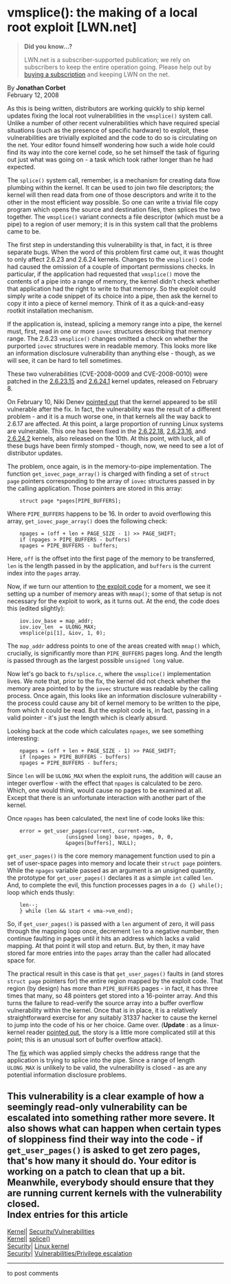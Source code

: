 # vmsplice(): the making of a local root exploit [LWN.net]

> **Did you know...?**
> 
> LWN.net is a subscriber-supported publication; we rely on subscribers to keep the entire operation going. Please help out by [buying a subscription](/Promo/nst-nag4/subscribe) and keeping LWN on the net. 

By **Jonathan Corbet**  
February 12, 2008 

As this is being written, distributors are working quickly to ship kernel updates fixing the local root vulnerabilities in the `vmsplice()` system call. Unlike a number of other recent vulnerabilities which have required special situations (such as the presence of specific hardware) to exploit, these vulnerabilities are trivially exploited and the code to do so is circulating on the net. Your editor found himself wondering how such a wide hole could find its way into the core kernel code, so he set himself the task of figuring out just what was going on - a task which took rather longer than he had expected. 

The `splice()` system call, remember, is a mechanism for creating data flow plumbing within the kernel. It can be used to join two file descriptors; the kernel will then read data from one of those descriptors and write it to the other in the most efficient way possible. So one can write a trivial file copy program which opens the source and destination files, then splices the two together. The `vmsplice()` variant connects a file descriptor (which must be a pipe) to a region of user memory; it is in this system call that the problems came to be. 

The first step in understanding this vulnerability is that, in fact, it is three separate bugs. When the word of this problem first came out, it was thought to only affect 2.6.23 and 2.6.24 kernels. Changes to the `vmsplice()` code had caused the omission of a couple of important permissions checks. In particular, if the application had requested that `vmsplice()` move the contents of a pipe into a range of memory, the kernel didn't check whether that application had the right to write to that memory. So the exploit could simply write a code snippet of its choice into a pipe, then ask the kernel to copy it into a piece of kernel memory. Think of it as a quick-and-easy rootkit installation mechanism. 

If the application is, instead, splicing a memory range into a pipe, the kernel must, first, read in one or more `iovec` structures describing that memory range. The 2.6.23 `vmsplice()` changes omitted a check on whether the purported `iovec` structures were in readable memory. This looks more like an information disclosure vulnerability than anything else - though, as we will see, it can be hard to tell sometimes. 

These two vulnerabilities (CVE-2008-0009 and CVE-2008-0010) were patched in the [2.6.23.15](http://lwn.net/Articles/268419/) and [2.6.24.1](http://lwn.net/Articles/268420/) kernel updates, released on February 8. 

On February 10, Niki Denev [pointed out](/Articles/268786/) that the kernel appeared to be still vulnerable after the fix. In fact, the vulnerability was the result of a different problem - and it is a much worse one, in that kernels all the way back to 2.6.17 are affected. At this point, a large proportion of running Linux systems are vulnerable. This one has been fixed in the [2.6.22.18](http://lwn.net/Articles/268662/), [2.6.23.16](http://lwn.net/Articles/268663/), and [2.6.24.2](http://lwn.net/Articles/268664/) kernels, also released on the 10th. At this point, with luck, all of these bugs have been firmly stomped - though, now, we need to see a lot of distributor updates. 

The problem, once again, is in the memory-to-pipe implementation. The function `get_iovec_page_array()` is charged with finding a set of `struct page` pointers corresponding to the array of `iovec` structures passed in by the calling application. Those pointers are stored in this array: 
    
    
        struct page *pages[PIPE_BUFFERS];
    

Where `PIPE_BUFFERS` happens to be 16. In order to avoid overflowing this array, `get_iovec_page_array()` does the following check: 
    
    
        npages = (off + len + PAGE_SIZE - 1) >> PAGE_SHIFT;
        if (npages > PIPE_BUFFERS - buffers)
    	npages = PIPE_BUFFERS - buffers;
    

Here, `off` is the offset into the first page of the memory to be transferred, `len` is the length passed in by the application, and `buffers` is the current index into the `pages` array. 

Now, if we turn our attention to [the exploit code](http://www.milw0rm.com/exploits/5092) for a moment, we see it setting up a number of memory areas with `mmap()`; some of that setup is not necessary for the exploit to work, as it turns out. At the end, the code does this (edited slightly): 
    
    
        iov.iov_base = map_addr;
        iov.iov_len  = ULONG_MAX;
        vmsplice(pi[1], &iov, 1, 0);
    

The `map_addr` address points to one of the areas created with `mmap()` which, crucially, is significantly more than `PIPE_BUFFERS` pages long. And the length is passed through as the largest possible `unsigned long` value. 

Now let's go back to `fs/splice.c`, where the `vmsplice()` implementation lives. We note that, prior to the fix, the kernel did not check whether the memory area pointed to by the `iovec` structure was readable by the calling process. Once again, this looks like an information disclosure vulnerability - the process could cause any bit of kernel memory to be written to the pipe, from which it could be read. But the exploit code is, in fact, passing in a valid pointer - it's just the length which is clearly absurd. 

Looking back at the code which calculates `npages`, we see something interesting: 
    
    
        npages = (off + len + PAGE_SIZE - 1) >> PAGE_SHIFT;
        if (npages > PIPE_BUFFERS - buffers)
    	npages = PIPE_BUFFERS - buffers;
    

Since `len` will be `ULONG_MAX` when the exploit runs, the addition will cause an integer overflow - with the effect that `npages` is calculated to be zero. Which, one would think, would cause no pages to be examined at all. Except that there is an unfortunate interaction with another part of the kernel. 

Once `npages` has been calculated, the next line of code looks like this: 
    
    
        error = get_user_pages(current, current->mm,
    		       	   (unsigned long) base, npages, 0, 0,
    		       	   &pages[buffers], NULL);
    

`get_user_pages()` is the core memory management function used to pin a set of user-space pages into memory and locate their `struct page` pointers. While the `npages` variable passed as an argument is an unsigned quantity, the prototype for `get_user_pages()` declares it as a simple `int` called `len`. And, to complete the evil, this function processes pages in a `do {} while();` loop which ends thusly: 
    
    
    	len--;
        } while (len && start < vma->vm_end);
    

So, if `get_user_pages()` is passed with a `len` argument of zero, it will pass through the mapping loop once, decrement `len` to a negative number, then continue faulting in pages until it hits an address which lacks a valid mapping. At that point it will stop and return. But, by then, it may have stored far more entries into the `pages` array than the caller had allocated space for. 

The practical result in this case is that `get_user_pages()` faults in (and stores `struct page` pointers for) the entire region mapped by the exploit code. That region (by design) has more than `PIPE_BUFFERS` pages - in fact, it has three times that many, so 48 pointers get stored into a 16-pointer array. And this turns the failure to read-verify the source array into a buffer overflow vulnerability within the kernel. Once that is in place, it is a relatively straightforward exercise for any suitably 31337 hacker to cause the kernel to jump into the code of his or her choice. Game over. (**Update** : as a linux-kernel reader [pointed out](/Articles/269532/), the story is a little more complicated still at this point; this is an unusual sort of buffer overflow attack). 

The [fix](http://git.kernel.org/?p=linux/kernel/git/torvalds/linux-2.6.git;a=commitdiff;h=712a30e63c8066ed84385b12edbfb804f49cbc44;hp=25f666300625d894ebe04bac2b4b3aadb907c861) which was applied simply checks the address range that the application is trying to splice into the pipe. Since a range of length `ULONG_MAX` is unlikely to be valid, the vulnerability is closed - as are any potential information disclosure problems. 

This vulnerability is a clear example of how a seemingly read-only vulnerability can be escalated into something rather more severe. It also shows what can happen when certain types of sloppiness find their way into the code - if `get_user_pages()` is asked to get zero pages, that's how many it should do. Your editor is working on a patch to clean that up a bit. Meanwhile, everybody should ensure that they are running current kernels with the vulnerability closed.  
Index entries for this article  
---  
[Kernel](/Kernel/Index)| [Security/Vulnerabilities](/Kernel/Index#Security-Vulnerabilities)  
[Kernel](/Kernel/Index)| [splice()](/Kernel/Index#splice)  
[Security](/Security/Index/)| [Linux kernel](/Security/Index/#Linux_kernel)  
[Security](/Security/Index/)| [Vulnerabilities/Privilege escalation](/Security/Index/#Vulnerabilities-Privilege_escalation)  
  


* * *

to post comments 
